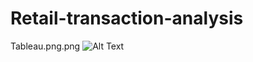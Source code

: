 # Retail-transaction-analysis
Tableau.png.png
![Alt Text]([Tableau.png.png](https://github.com/amirtha19/Retail-transaction-analysis-using-Tableau/blob/052ba004bd0e7a0382d28a517c16b5016123a93b/Dashboard.png)https://github.com/amirtha19/Retail-transaction-analysis-using-Tableau/blob/052ba004bd0e7a0382d28a517c16b5016123a93b/Dashboard.png)
